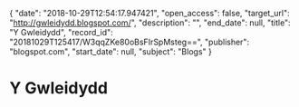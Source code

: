 {
  "date": "2018-10-29T12:54:17.947421", 
  "open_access": false, 
  "target_url": "http://gwleidydd.blogspot.com/", 
  "description": "", 
  "end_date": null, 
  "title": "Y Gwleidydd", 
  "record_id": "20181029T125417/W3qqZKe80oBsFIrSpMsteg==", 
  "publisher": "blogspot.com", 
  "start_date": null, 
  "subject": "Blogs"
}

# Y Gwleidydd

